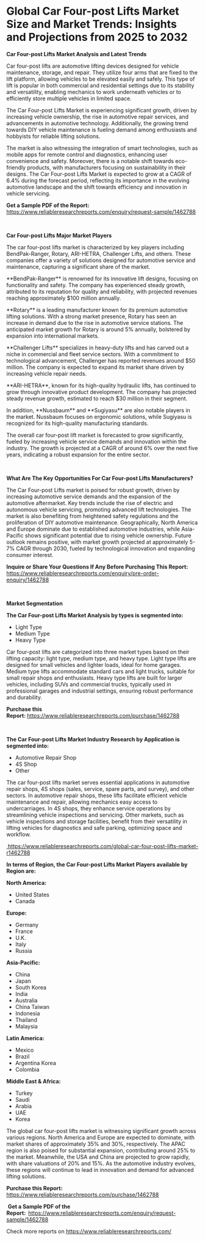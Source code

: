 <p><h1>Global Car Four-post Lifts Market Size and Market Trends: Insights and Projections from 2025 to 2032</h1></p><p><strong>Car Four-post Lifts Market Analysis and Latest Trends</strong></p>
<p><p>Car four-post lifts are automotive lifting devices designed for vehicle maintenance, storage, and repair. They utilize four arms that are fixed to the lift platform, allowing vehicles to be elevated easily and safely. This type of lift is popular in both commercial and residential settings due to its stability and versatility, enabling mechanics to work underneath vehicles or to efficiently store multiple vehicles in limited space.</p><p>The Car Four-post Lifts Market is experiencing significant growth, driven by increasing vehicle ownership, the rise in automotive repair services, and advancements in automotive technology. Additionally, the growing trend towards DIY vehicle maintenance is fueling demand among enthusiasts and hobbyists for reliable lifting solutions.</p><p>The market is also witnessing the integration of smart technologies, such as mobile apps for remote control and diagnostics, enhancing user convenience and safety. Moreover, there is a notable shift towards eco-friendly products, with manufacturers focusing on sustainability in their designs. The Car Four-post Lifts Market is expected to grow at a CAGR of 6.4% during the forecast period, reflecting its importance in the evolving automotive landscape and the shift towards efficiency and innovation in vehicle servicing.</p></p>
<p><strong>Get a Sample PDF of the Report:&nbsp;</strong> <a href="https://www.reliableresearchreports.com/enquiry/request-sample/1462788?utm_campaign=3105&utm_medium=2&utm_source=Github&utm_content=ia&utm_term=12042025&utm_id=car-four-post-lifts">https://www.reliableresearchreports.com/enquiry/request-sample/1462788</a></p>
<p>&nbsp;</p>
<p><strong>Car Four-post Lifts Major Market Players</strong></p>
<p><p>The car four-post lifts market is characterized by key players including BendPak-Ranger, Rotary, ARI-HETRA, Challenger Lifts, and others. These companies offer a variety of solutions designed for automotive service and maintenance, capturing a significant share of the market.</p><p>**BendPak-Ranger** is renowned for its innovative lift designs, focusing on functionality and safety. The company has experienced steady growth, attributed to its reputation for quality and reliability, with projected revenues reaching approximately $100 million annually.</p><p>**Rotary** is a leading manufacturer known for its premium automotive lifting solutions. With a strong market presence, Rotary has seen an increase in demand due to the rise in automotive service stations. The anticipated market growth for Rotary is around 5% annually, bolstered by expansion into international markets.</p><p>**Challenger Lifts** specializes in heavy-duty lifts and has carved out a niche in commercial and fleet service sectors. With a commitment to technological advancement, Challenger has reported revenues around $50 million. The company is expected to expand its market share driven by increasing vehicle repair needs.</p><p>**ARI-HETRA**, known for its high-quality hydraulic lifts, has continued to grow through innovative product development. The company has projected steady revenue growth, estimated to reach $30 million in their segment.</p><p>In addition, **Nussbaum** and **Sugiyasu** are also notable players in the market. Nussbaum focuses on ergonomic solutions, while Sugiyasu is recognized for its high-quality manufacturing standards. </p><p>The overall car four-post lift market is forecasted to grow significantly, fueled by increasing vehicle service demands and innovation within the industry. The growth is projected at a CAGR of around 6% over the next five years, indicating a robust expansion for the entire sector.</p></p>
<p>&nbsp;</p>
<p><strong>What Are The Key Opportunities For Car Four-post Lifts Manufacturers?</strong></p>
<p><p>The Car Four-post Lifts market is poised for robust growth, driven by increasing automotive service demands and the expansion of the automotive aftermarket. Key trends include the rise of electric and autonomous vehicle servicing, promoting advanced lift technologies. The market is also benefiting from heightened safety regulations and the proliferation of DIY automotive maintenance. Geographically, North America and Europe dominate due to established automotive industries, while Asia-Pacific shows significant potential due to rising vehicle ownership. Future outlook remains positive, with market growth projected at approximately 5-7% CAGR through 2030, fueled by technological innovation and expanding consumer interest.</p></p>
<p><strong>Inquire or Share Your Questions If Any Before Purchasing This Report:</strong> <a href="https://www.reliableresearchreports.com/enquiry/pre-order-enquiry/1462788?utm_campaign=3105&utm_medium=2&utm_source=Github&utm_content=ia&utm_term=12042025&utm_id=car-four-post-lifts">https://www.reliableresearchreports.com/enquiry/pre-order-enquiry/1462788</a></p>
<p>&nbsp;</p>
<p><strong>Market Segmentation</strong></p>
<p><strong>The Car Four-post Lifts Market Analysis by types is segmented into:</strong></p>
<p><ul><li>Light Type</li><li>Medium Type</li><li>Heavy Type</li></ul></p>
<p><p>Car four-post lifts are categorized into three market types based on their lifting capacity: light type, medium type, and heavy type. Light type lifts are designed for small vehicles and lighter loads, ideal for home garages. Medium type lifts accommodate standard cars and light trucks, suitable for small repair shops and enthusiasts. Heavy type lifts are built for larger vehicles, including SUVs and commercial trucks, typically used in professional garages and industrial settings, ensuring robust performance and durability.</p></p>
<p><strong>Purchase this Report:&nbsp;</strong><a href="https://www.reliableresearchreports.com/purchase/1462788?utm_campaign=3105&utm_medium=2&utm_source=Github&utm_content=ia&utm_term=12042025&utm_id=car-four-post-lifts">https://www.reliableresearchreports.com/purchase/1462788</a></p>
<p>&nbsp;</p>
<p><strong>The Car Four-post Lifts Market Industry Research by Application is segmented into:</strong></p>
<p><ul><li>Automotive Repair Shop</li><li>4S Shop</li><li>Other</li></ul></p>
<p><p>The car four-post lifts market serves essential applications in automotive repair shops, 4S shops (sales, service, spare parts, and survey), and other sectors. In automotive repair shops, these lifts facilitate efficient vehicle maintenance and repair, allowing mechanics easy access to undercarriages. In 4S shops, they enhance service operations by streamlining vehicle inspections and servicing. Other markets, such as vehicle inspections and storage facilities, benefit from their versatility in lifting vehicles for diagnostics and safe parking, optimizing space and workflow.</p></p>
<p><a href="https://www.reliableresearchreports.com/global-car-four-post-lifts-market-r1462788?utm_campaign=3105&utm_medium=2&utm_source=Github&utm_content=ia&utm_term=12042025&utm_id=car-four-post-lifts">&nbsp;https://www.reliableresearchreports.com/global-car-four-post-lifts-market-r1462788</a></p>
<p><strong>In terms of Region, the Car Four-post Lifts Market Players available by Region are:</strong></p>
<p>
    <p> <strong> North America: </strong>
        <ul>
            <li>United States</li>
            <li>Canada</li>
        </ul>
        </p> 
    <p> <strong> Europe: </strong>
        <ul>
            <li>Germany</li>
            <li>France</li>
            <li>U.K.</li>
            <li>Italy</li>
            <li>Russia</li>
        </ul>
        </p> 
    <p> <strong> Asia-Pacific: </strong>
        <ul>
            <li>China</li>
            <li>Japan</li>
            <li>South Korea</li>
            <li>India</li>
            <li>Australia</li>
            <li>China Taiwan</li>
            <li>Indonesia</li>
            <li>Thailand</li>
            <li>Malaysia</li>
        </ul>
        </p> 
    <p> <strong> Latin America: </strong>
        <ul>
            <li>Mexico</li>
            <li>Brazil</li>
            <li>Argentina Korea</li>
            <li>Colombia</li>
        </ul>
        </p> 
    <p> <strong> Middle East & Africa: </strong>
        <ul>
            <li>Turkey</li>
            <li>Saudi</li>
            <li>Arabia</li>
            <li>UAE</li>
            <li>Korea</li>
        </ul>
    </p>
    </p>
<p><p>The global car four-post lifts market is witnessing significant growth across various regions. North America and Europe are expected to dominate, with market shares of approximately 35% and 30%, respectively. The APAC region is also poised for substantial expansion, contributing around 25% to the market. Meanwhile, the USA and China are projected to grow rapidly, with share valuations of 20% and 15%. As the automotive industry evolves, these regions will continue to lead in innovation and demand for advanced lifting solutions.</p></p>
<p><strong>Purchase this Report: </strong><a href="https://www.reliableresearchreports.com/purchase/1462788?utm_campaign=3105&utm_medium=2&utm_source=Github&utm_content=ia&utm_term=12042025&utm_id=car-four-post-lifts">https://www.reliableresearchreports.com/purchase/1462788</a></p>
<p>&nbsp;<strong>Get a Sample PDF of the Report:&nbsp;&nbsp;</strong><a href="https://www.reliableresearchreports.com/enquiry/request-sample/1462788?utm_campaign=3105&utm_medium=2&utm_source=Github&utm_content=ia&utm_term=12042025&utm_id=car-four-post-lifts">https://www.reliableresearchreports.com/enquiry/request-sample/1462788</a></p>
<p><strong></strong></p>
<p>Check more reports on <a href="https://www.reliableresearchreports.com/?utm_campaign=3105&utm_medium=2&utm_source=Github&utm_content=ia&utm_term=12042025&utm_id=car-four-post-lifts">https://www.reliableresearchreports.com/</a></p>